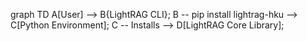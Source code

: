 graph TD
    A[User] --> B{LightRAG CLI};
    B -- pip install lightrag-hku --> C[Python Environment];
    C -- Installs --> D[LightRAG Core Library];
